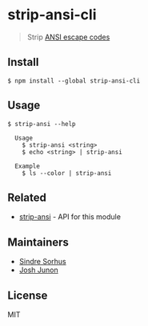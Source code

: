# strip-ansi-cli

> Strip [ANSI escape codes](https://en.wikipedia.org/wiki/ANSI_escape_code)


## Install

```
$ npm install --global strip-ansi-cli
```


## Usage

```
$ strip-ansi --help

  Usage
    $ strip-ansi <string>
    $ echo <string> | strip-ansi

  Example
    $ ls --color | strip-ansi
```


## Related

- [strip-ansi](https://github.com/chalk/strip-ansi) - API for this module


## Maintainers

- [Sindre Sorhus](https://github.com/sindresorhus)
- [Josh Junon](https://github.com/qix-)


## License

MIT
